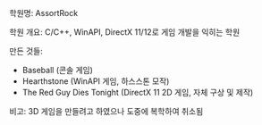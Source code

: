 
학원명: AssortRock

학원 개요: C/C++, WinAPI, DirectX 11/12로 게임 개발을 익히는 학원

만든 것들:  
* Baseball (콘솔 게임)
* Hearthstone (WinAPI 게임, 하스스톤 모작)
* The Red Guy Dies Tonight (DirectX 11 2D 게임, 자체 구상 및 제작)

비고: 3D 게임을 만들려고 하였으나 도중에 복학하여 취소됨
